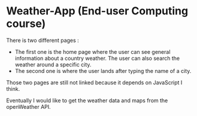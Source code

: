 # Weather-App (End-user Computing course)

There is two different pages :  
 - The first one is the home page where the user can see general information about a country weather. The user can also search the weather around a specific city.  
 - The second one is where the user lands after typing the name of a city.

Those two pages are still not linked because it depends on JavaScript I think.  

Eventually I would like to get the weather data and maps from the openWeather API.
